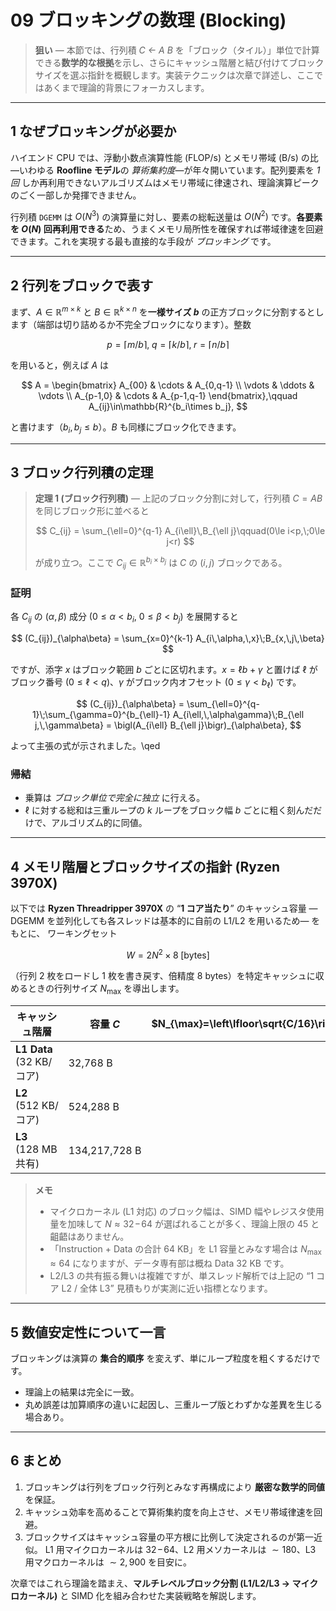 # 09 ブロッキングの数理 (Blocking)

> **狙い** — 本節では、行列積 *C ← A B* を「ブロック（タイル）」単位で計算できる**数学的な根拠**を示し、さらにキャッシュ階層と結び付けてブロックサイズを選ぶ指針を概観します。実装テクニックは次章で詳述し、ここではあくまで理論的背景にフォーカスします。

---

## 1 なぜブロッキングが必要か

ハイエンド CPU では、浮動小数点演算性能 (FLOP/s) とメモリ帯域 (B/s) の比—いわゆる **Roofline モデル**の *算術集約度*—が年々開いています。配列要素を *1 回* しか再利用できないアルゴリズムはメモリ帯域に律速され、理論演算ピークのごく一部しか発揮できません。

行列積 `DGEMM` は $O(N^3)$ の演算量に対し、要素の総転送量は $O(N^2)$ です。**各要素を $O(N)$ 回再利用できる**ため、うまくメモリ局所性を確保すれば帯域律速を回避できます。これを実現する最も直接的な手段が *ブロッキング* です。

---

## 2 行列をブロックで表す

まず、$A\in\mathbb{R}^{m\times k}$ と $B\in\mathbb{R}^{k\times n}$ を**一様サイズ $b$** の正方ブロックに分割するとします（端部は切り詰めるか不完全ブロックになります）。整数

$$ p=\lceil m/b \rceil,\; q=\lceil k/b \rceil,\; r=\lceil n/b \rceil
$$

を用いると，例えば $A$ は

$$ A = \begin{bmatrix}
  A_{00} & \cdots & A_{0,q-1} \\
  \vdots & \ddots & \vdots \\
  A_{p-1,0} & \cdots & A_{p-1,q-1}
\end{bmatrix},\qquad
A_{ij}\in\mathbb{R}^{b_i\times b_j},
$$

と書けます（$b_i,b_j\le b$）。$B$ も同様にブロック化できます。

---

## 3 ブロック行列積の定理

> **定理 1 (ブロック行列積)** — 上記のブロック分割に対して，行列積 $C = A B$ を同じブロック形に並べると
>
> $$
>   C_{ij} = \sum_{\ell=0}^{q-1} A_{i\ell}\,B_{\ell j}\qquad(0\le i<p,\;0\le j<r)
> $$
> 
> が成り立つ。ここで $C_{ij}\in\mathbb{R}^{b_i\times b_j}$ は $C$ の $(i,j)$ ブロックである。

### 証明

各 $C_{ij}$ の $(\alpha,\beta)$ 成分 ($0\le\alpha<b_i$, $0\le\beta<b_j$) を展開すると

$$ (C_{ij})_{\alpha\beta} = \sum_{x=0}^{k-1} A_{i\,\alpha,\,x}\;B_{x,\,j\,\beta}
$$

ですが、添字 $x$ はブロック範囲 $b$ ごとに区切れます。$x=\ell b+\gamma$ と置けば $\ell$ がブロック番号 ($0\le\ell<q$)、$\gamma$ がブロック内オフセット ($0\le\gamma<b_{\ell}$) です。

$$ (C_{ij})_{\alpha\beta}
  = \sum_{\ell=0}^{q-1}\;\sum_{\gamma=0}^{b_{\ell}-1}
     A_{i\ell,\,\alpha\gamma}\;B_{\ell j,\,\gamma\beta}
  = \bigl(A_{i\ell} B_{\ell j}\bigr)_{\alpha\beta},
$$

よって主張の式が示されました。\qed

### 帰結

* 乗算は *ブロック単位で完全に独立* に行える。
* $\ell$ に対する総和は三重ループの $k$ ループをブロック幅 $b$ ごとに粗く刻んだだけで、アルゴリズム的に同値。

---

## 4 メモリ階層とブロックサイズの指針 (Ryzen 3970X)

以下では **Ryzen Threadripper 3970X** の “**1 コア当たり**” のキャッシュ容量 — DGEMM を並列化しても各スレッドは基本的に自前の L1/L2 を用いるため— をもとに、
ワーキングセット

$$
  W = 2N^2\times 8\;[\mathrm{bytes}]
$$

（行列 2 枚をロードし 1 枚を書き戻す、倍精度 8 bytes）を特定キャッシュに収めるときの行列サイズ $N_{\max}$ を導出します。

| キャッシュ階層                   | 容量 $C$                  | $N_{\max}=\left\lfloor\sqrt{C/16}\right\rfloor$ |
|---------------------------------|---------------------------|-----------------------------------------------:|
| **L1 Data** (32 KB/コア)        | 32,768 B                  | $\approx\mathbf{45}$                         |
| **L2** (512 KB/コア)            | 524,288 B                 | $\approx\mathbf{181}$                        |
| **L3** (128 MB 共有)            | 134,217,728 B             | $\approx\mathbf{2,896}$                      |

> **メモ**
> - マイクロカーネル (L1 対応) のブロック幅は、SIMD 幅やレジスタ使用量を加味して $N\approx32\!−\!64$ が選ばれることが多く、理論上限の 45 と齟齬はありません。
> - 「Instruction + Data の合計 64 KB」を L1 容量とみなす場合は $N_{\max}\approx64$ になりますが、データ専有部は概ね Data 32 KB です。
> - L2/L3 の共有振る舞いは複雑ですが、単スレッド解析では上記の “1 コア L2 / 全体 L3” 見積もりが実測に近い指標となります。

---

## 5 数値安定性について一言

ブロッキングは演算の **集合的順序** を変えず、単にループ粒度を粗くするだけです。

- 理論上の結果は完全に一致。
- 丸め誤差は加算順序の違いに起因し、三重ループ版とわずかな差異を生じる場合あり。

---

## 6 まとめ

1. ブロッキングは行列をブロック行列とみなす再構成により **厳密な数学的同値** を保証。
2. キャッシュ効率を高めることで算術集約度を向上させ、メモリ帯域律速を回避。
3. ブロックサイズはキャッシュ容量の平方根に比例して決定されるのが第一近似。 L1 用マイクロカーネルは $32\!−\!64$、L2 用メソカーネルは $\sim180$、L3 用マクロカーネルは $\sim2,900$ を目安に。

次章ではこれら理論を踏まえ、**マルチレベルブロック分割 (L1/L2/L3 → マイクロカーネル)** と SIMD 化を組み合わせた実装戦略を解説します。

